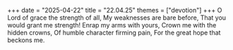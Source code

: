 +++
date = "2025-04-22"
title = "22.04.25"
themes = ["devotion"]
+++
O Lord of grace the strength of all,
My weaknesses are bare before,
That you would grant me strength!
Enrap my arms with yours,
Crown me with the hidden crowns,
Of humble character firming pain,
For the great hope that beckons me.
